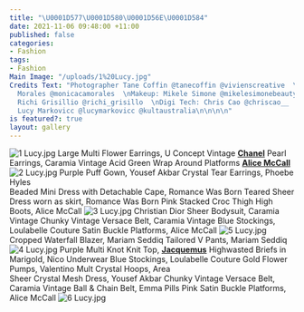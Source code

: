 ```yaml
---
title: "\U0001D577\U0001D580\U0001D56E\U0001D584"
date: 2021-11-06 09:48:00 +11:00
published: false
categories:
- Fashion
tags:
- Fashion
Main Image: "/uploads/1%20Lucy.jpg"
Credits Text: "Photographer Tane Coffin @tanecoffin @vivienscreative  \nStylist: Monica
  Morales @monicacamorales  \nMakeup: Mikele Simone @mikelesimonebeauty @dlm_au  \nHair:
  Richi Grisillio @richi_grisillo  \nDigi Tech: Chris Cao @chriscao__  \n\n\nModel:
  Lucy Markovicc @lucymarkovicc @kultaustralia\n\n\n\n"
is featured?: true
layout: gallery
---
```


![1 Lucy.jpg](/uploads/1%20Lucy.jpg)
Large Multi Flower Earrings, U Concept
Vintage [**Chanel**](https://www.instagram.com/chanelofficial/?hl=en) Pearl Earrings, Caramia Vintage
Acid Green Wrap Around Platforms [**Alice McCall**](https://www.instagram.com/alicemccallptyltd/)
![2 Lucy.jpg](/uploads/2%20Lucy.jpg)
Purple Puff Gown, Yousef Akbar
Crystal Tear Earrings, Phoebe Hyles  
Beaded Mini Dress with Detachable Cape, Romance Was Born
Teared Sheer Dress worn as skirt, Romance Was Born
Pink Stacked Croc Thigh High Boots, Alice McCall
![3 Lucy.jpg](/uploads/3%20Lucy.jpg)
Christian Dior Sheer Bodysuit, Caramia Vintage
Chunky Vintage Versace Belt, Caramia Vintage
Blue Stockings, Loulabelle Couture
Satin Buckle Platforms, Alice McCall
![5 Lucy.jpg](/uploads/5%20Lucy.jpg)
Cropped Waterfall Blazer, Mariam Seddiq
Tailored V Pants, Mariam Seddiq
![4 Lucy.jpg](/uploads/4%20Lucy.jpg)
Purple Multi Knot Knit Top, [**Jacquemus**](https://www.instagram.com/jacquemus/)
Highwasted Briefs in Marigold, Nico Underwear
Blue Stockings, Loulabelle Couture
Gold Flower Pumps, Valentino
Mult Crystal Hoops, Area  
Sheer Crystal Mesh Dress, Yousef Akbar
Chunky Vintage Versace Belt, Caramia Vintage
Ball & Chain Belt, Emma Pills
Pink Satin Buckle Platforms, Alice McCall
![6 Lucy.jpg](/uploads/6%20Lucy.jpg)

